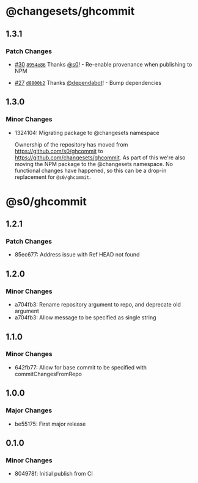 # @changesets/ghcommit

## 1.3.1

### Patch Changes

- [#30](https://github.com/changesets/ghcommit/pull/30) [`8954e86`](https://github.com/changesets/ghcommit/commit/8954e86d778b37dfacf7539cdfadd7a7bdcfbfcf) Thanks [@s0](https://github.com/s0)! - Re-enable provenance when publishing to NPM

- [#27](https://github.com/changesets/ghcommit/pull/27) [`d8800b2`](https://github.com/changesets/ghcommit/commit/d8800b2127d059771863c06d975b43f681d87a16) Thanks [@dependabot](https://github.com/apps/dependabot)! - Bump dependencies

## 1.3.0

### Minor Changes

- 1324104: Migrating package to @changesets namespace

  Ownership of the repository has moved from https://github.com/s0/ghcommit
  to https://github.com/changesets/ghcommit. As part of this we're also moving the
  NPM package to the @changesets namespace. No functional changes have happened,
  so this can be a drop-in replacement for `@s0/ghcommit`.

# @s0/ghcommit

## 1.2.1

### Patch Changes

- 85ec677: Address issue with Ref HEAD not found

## 1.2.0

### Minor Changes

- a704fb3: Rename repository argument to repo, and deprecate old argument
- a704fb3: Allow message to be specified as single string

## 1.1.0

### Minor Changes

- 642fb77: Allow for base commit to be specified with commitChangesFromRepo

## 1.0.0

### Major Changes

- be55175: First major release

## 0.1.0

### Minor Changes

- 804978f: Initial publish from CI
